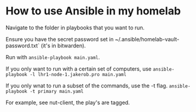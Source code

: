 # How to use Ansible in my homelab

Navigate to the folder in playbooks that you want to run.

Ensure you have the secret password set in ~/.ansible/homelab-vault-password.txt` (it's in bitwarden).

Run with `ansible-playbook main.yaml`.

If you only want to run with a certain set of computers, use `ansible-playbook -l lhr1-node-1.jakerob.pro main.yaml`

If you only wnat to run a subset of the commands, use the -t flag. `ansible-playbook -t primary main.yaml`

For example, see nut-client, the play's are tagged.
